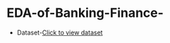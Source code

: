 # EDA-of-Banking-Finance-
* Dataset-[Click to view dataset](https://www.kaggle.com/datasets/nitindatta/finance-data)
